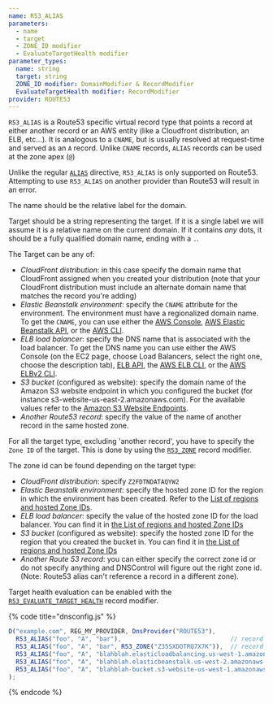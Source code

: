 ```yaml
---
name: R53_ALIAS
parameters:
  - name
  - target
  - ZONE_ID modifier
  - EvaluateTargetHealth modifier
parameter_types:
  name: string
  target: string
  ZONE_ID modifier: DomainModifier & RecordModifier
  EvaluateTargetHealth modifier: RecordModifier
provider: ROUTE53
---
```


`R53_ALIAS` is a Route53 specific virtual record type that points a record at either another record or an AWS entity (like a Cloudfront distribution, an ELB, etc...). It is analogous to a `CNAME`, but is usually resolved at request-time and served as an `A` record. Unlike `CNAME` records, `ALIAS` records can be used at the zone apex (`@`)

Unlike the regular [`ALIAS`](ALIAS.md) directive, `R53_ALIAS` is only supported on Route53. Attempting to use `R53_ALIAS` on another provider than Route53 will result in an error.

The name should be the relative label for the domain.

Target should be a string representing the target. If it is a single label we will assume it is a relative name on the current domain. If it contains *any* dots, it should be a fully qualified domain name, ending with a `.`.

The Target can be any of:

* _CloudFront distribution_: in this case specify the domain name that CloudFront assigned when you created your distribution (note that your CloudFront distribution must include an alternate domain name that matches the record you're adding)
* _Elastic Beanstalk environment_: specify the `CNAME` attribute for the environment. The environment must have a regionalized domain name. To get the `CNAME`, you can use either the [AWS Console](https://docs.aws.amazon.com/elasticbeanstalk/latest/dg/customdomains.html), [AWS Elastic Beanstalk API](https://docs.aws.amazon.com/elasticbeanstalk/latest/api/API_DescribeEnvironments.html), or the [AWS CLI](https://docs.aws.amazon.com/cli/latest/reference/elasticbeanstalk/describe-environments.html).
* _ELB load balancer_: specify the DNS name that is associated with the load balancer. To get the DNS name you can use either the AWS Console (on the EC2 page, choose Load Balancers, select the right one, choose the description tab), [ELB API](https://docs.aws.amazon.com/elasticloadbalancing/latest/APIReference/API_DescribeLoadBalancers.html), the [AWS ELB CLI](https://docs.aws.amazon.com/cli/latest/reference/elb/describe-load-balancers.html), or the [AWS ELBv2 CLI](https://docs.aws.amazon.com/cli/latest/reference/elbv2/describe-load-balancers.html).
* _S3 bucket_ (configured as website): specify the domain name of the Amazon S3 website endpoint in which you configured the bucket (for instance s3-website-us-east-2.amazonaws.com). For the available values refer to the [Amazon S3 Website Endpoints](https://docs.aws.amazon.com/general/latest/gr/rande.html#s3_region).
* _Another Route53 record_: specify the value of the name of another record in the same hosted zone.

For all the target type, excluding 'another record', you have to specify the `Zone ID` of the target. This is done by using the [`R53_ZONE`](../record/R53_ZONE.md) record modifier.

The zone id can be found depending on the target type:

* _CloudFront distribution_: specify `Z2FDTNDATAQYW2`
* _Elastic Beanstalk environment_: specify the hosted zone ID for the region in which the environment has been created. Refer to the [List of regions and hosted Zone IDs](https://docs.aws.amazon.com/general/latest/gr/rande.html#elasticbeanstalk_region).
* _ELB load balancer_: specify the value of the hosted zone ID for the load balancer. You can find it in [the List of regions and hosted Zone IDs](https://docs.aws.amazon.com/general/latest/gr/rande.html#elb_region)
* _S3 bucket_ (configured as website): specify the hosted zone ID for the region that you created the bucket in. You can find it in [the List of regions and hosted Zone IDs](https://docs.aws.amazon.com/general/latest/gr/rande.html#s3_region)
* _Another Route 53 record_: you can either specify the correct zone id or do not specify anything and DNSControl will figure out the right zone id. (Note: Route53 alias can't reference a record in a different zone).

Target health evaluation can be enabled with the [`R53_EVALUATE_TARGET_HEALTH`](../record/R53_EVALUATE_TARGET_HEALTH.md) record modifier.

{% code title="dnsconfig.js" %}
```javascript
D("example.com", REG_MY_PROVIDER, DnsProvider("ROUTE53"),
  R53_ALIAS("foo", "A", "bar"),                              // record in same zone
  R53_ALIAS("foo", "A", "bar", R53_ZONE("Z35SXDOTRQ7X7K")),  // record in same zone, zone specified
  R53_ALIAS("foo", "A", "blahblah.elasticloadbalancing.us-west-1.amazonaws.com.", R53_ZONE("Z368ELLRRE2KJ0"), R53_EVALUATE_TARGET_HEALTH(true)),     // a classic ELB in us-west-1 with target health evaluation enabled
  R53_ALIAS("foo", "A", "blahblah.elasticbeanstalk.us-west-2.amazonaws.com.", R53_ZONE("Z38NKT9BP95V3O")),     // an Elastic Beanstalk environment in us-west-2
  R53_ALIAS("foo", "A", "blahblah-bucket.s3-website-us-west-1.amazonaws.com.", R53_ZONE("Z2F56UZL2M1ACD")),     // a website S3 Bucket in us-west-1
);
```
{% endcode %}
